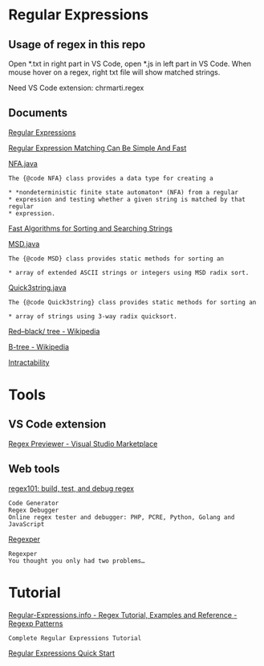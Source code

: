 # Regular Expressions

## Usage of regex in this repo

Open *.txt in right part in VS Code, open *.js in left part in VS Code.
When mouse hover on a regex, right txt file will show matched strings.

Need VS Code extension: chrmarti.regex

## Documents

[Regular Expressions](https://algs4.cs.princeton.edu/54regexp/)

[Regular Expression Matching Can Be Simple And Fast](https://swtch.com//~rsc/regexp/regexp1.html)

[NFA.java](https://algs4.cs.princeton.edu/54regexp/NFA.java.html)

    The {@code NFA} class provides a data type for creating a

    * *nondeterministic finite state automaton* (NFA) from a regular
    * expression and testing whether a given string is matched by that regular
    * expression.


[Fast Algorithms for Sorting and Searching Strings](http://www.cs.princeton.edu/\~rs/strings/paper.pdf)


[MSD.java](https://algs4.cs.princeton.edu/51radix/MSD.java.html)

    The {@code MSD} class provides static methods for sorting an

    * array of extended ASCII strings or integers using MSD radix sort.


[Quick3string.java](https://algs4.cs.princeton.edu/51radix/Quick3string.java.html)

    The {@code Quick3string} class provides static methods for sorting an

    * array of strings using 3-way radix quicksort.


[Red–black/ tree - Wikipedia](https://en.wikipedia.org/wiki/Red%E2%80%93black/_tree)

[B-tree - Wikipedia](https://en.wikipedia.org/wiki/B-tree)

[Intractability](https://algs4.cs.princeton.edu/66intractability/)


# Tools

## VS Code extension

[Regex Previewer - Visual Studio Marketplace](https://marketplace.visualstudio.com/items?itemName=chrmarti.regex)


## Web tools

[regex101: build, test, and debug regex](https://regex101.com/)

    Code Generator
    Regex Debugger
    Online regex tester and debugger: PHP, PCRE, Python, Golang and JavaScript


[Regexper](https://regexper.com/)

    Regexper
    You thought you only had two problems…

# Tutorial

[Regular-Expressions.info - Regex Tutorial, Examples and Reference - Regexp Patterns](https://www.regular-expressions.info/)

    Complete Regular Expressions Tutorial


[Regular Expressions Quick Start](https://www.regular-expressions.info/quickstart.html)
